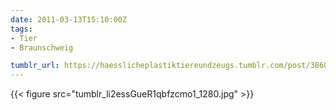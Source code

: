 ```yaml
---
date: 2011-03-13T15:10:00Z
tags:
- Tier
- Braunschweig

tumblr_url: https://haesslicheplastiktiereundzeugs.tumblr.com/post/3860992471
---
```

{{< figure src="tumblr_li2essGueR1qbfzcmo1_1280.jpg" >}}
